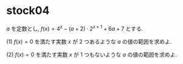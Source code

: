 # stock04

$a$ を定数とし, $f(x) = 4^x-(a+2) \cdot 2^{x+1} +6a+7$ とする.

(1) $f(x)=0$ を満たす実数 $x$ が $2$ つあるような $a$ の値の範囲を求めよ.

(2) $f(x)=0$ を満たす実数 $x$ が $1$ つもないような $a$ の値の範囲を求めよ.